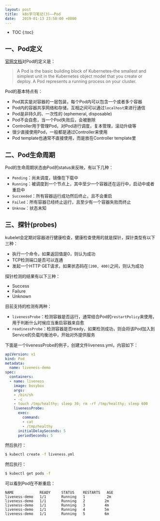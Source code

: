 ```yaml
---
layout: post
title:  k8s学习笔记(3)——Pod
date:   2019-01-13 23:50:00 +0800
---
```


* TOC
{:toc}

## 一、Pod定义

[官网文档](https://kubernetes.io/docs/concepts/workloads/pods/pod-overview/)对Pod的定义是：

> A Pod is the basic building block of Kubernetes–the smallest and simplest unit in the Kubernetes object model that you create or deploy. A Pod represents a running process on your cluster.

Pod的基本特点有：

- Pod其实是对容器的一层包装，每个Pod内可以包含一个或者多个容器
- Pod内的容器共享网络和存储，互相之间可以通过`localhost`来进行通信
- Pod是非持久的、一次性的 (ephemeral, disposable)
- Pod不会自愈，当一个Pod失败后，会被删除
- Controller用于管理Pod，对Pod进行调度，复本管理，滚动升级等
- 很少直接使用Pod，一般都是通过Controller来使用
- Pod template也通常不直接使用，而是放在Controller template里

## 二、Pod生命周期

Pod的生命周期状态由Pod的status来反映，有以下几种：

- `Pending`：尚未调度，镜像在下载中
- `Running`：被调度到一个节点上，其中至少一个容器还在运行中，启动中或者重启中
- `Succeeded`：所有容器运行成功然后终止，且不会重启
- `Failed`：所有容器已经终止运行，且至少有一个容器失败而终止
- `Unknow`：状态未知

## 三、探针(probes)

kubelet会定期对容器进行健康检查，健康检查使用的就是探针，探针类型有以下三种：

- 执行一个命令，如果返回值是0，则认为成功
- TCP检测端口是否可以连通
- 发起一个HTTP GET请求，如果状态码在`[200, 400)`之间，则认为成功

探针检测的结果有以下三种：

- Success
- Failure
- Unknown

目前支持的检测有两种：

- `livenessProbe`：检测容器是否运行，通常结合Pod的`restartPolicy`来使用，用于判断什么时候应当重启容器来自愈
- `readinessProbe`：检测容器是否ready，如果检测成功，则会将该Pod加入到Service的负载均衡池中，开始对外提供服务

下面是一个livenessProbe的例子，创建文件liveness.yml，内容如下：

```yml
apiVersion: v1
kind: Pod
metadata:
  name: liveness-demo
spec:
  containers:
  - name: liveness
    image: busybox
    args:
    - /bin/sh
    - -c
    - touch /tmp/healthy; sleep 30; rm -rf /tmp/healthy; sleep 600
    livenessProbe:
      exec:
        command:
        - cat
        - /tmp/healthy
      initialDelaySeconds: 5
      periodSeconds: 5
```

然后执行：

```bash
$ kubectl create -f liveness.yml
```

然后执行：

```bash
$ kubectl get pods -f
```

可以看到Pod在不断重启：

```
NAME            READY     STATUS    RESTARTS   AGE
liveness-demo   1/1       Running   1          2m
liveness-demo   1/1       Running   2         2m
liveness-demo   1/1       Running   3         4m
liveness-demo   1/1       Running   4         5m
liveness-demo   1/1       Running   5         6m
```